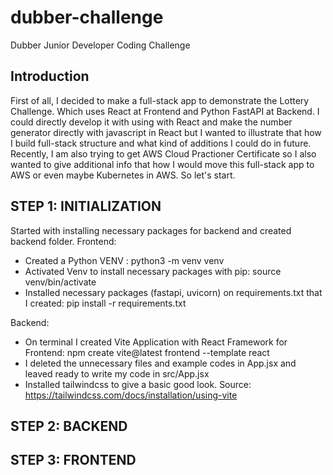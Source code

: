 # dubber-challenge
Dubber Junior Developer Coding Challenge

## Introduction
First of all, I decided to make a full-stack app to demonstrate the Lottery Challenge. Which uses React at Frontend and Python FastAPI at Backend.
I could directly develop it with using with React and make the number generator directly with javascript in React but I wanted to illustrate that how I build full-stack structure and what kind of additions I could do in future. Recently, I am also trying to get AWS Cloud Practioner Certificate so I also wanted to give additional info that how I would move this full-stack app to AWS or even maybe Kubernetes in AWS. So let's start.

## STEP 1: INITIALIZATION 
Started with installing necessary packages for backend and created backend folder. 
Frontend:
- Created a Python VENV : python3 -m venv venv
- Activated Venv to install necessary packages with pip: source venv/bin/activate
- Installed necessary packages (fastapi, uvicorn) on requirements.txt that I created: pip install -r requirements.txt

Backend:
- On terminal I created Vite Application with React Framework for Frontend: npm create vite@latest frontend --template react
- I deleted the unnecessary files and example codes in App.jsx and leaved ready to write my code in src/App.jsx
- Installed tailwindcss to give a basic good look. Source: https://tailwindcss.com/docs/installation/using-vite

## STEP 2: BACKEND

## STEP 3: FRONTEND